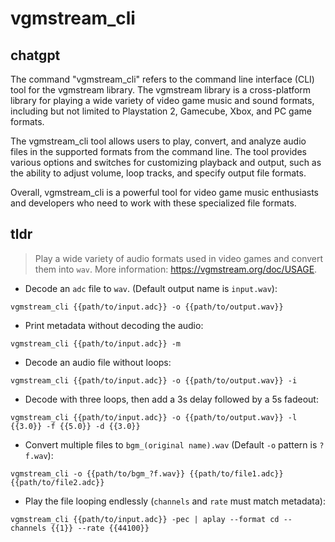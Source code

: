 # vgmstream_cli 
## chatgpt 
The command "vgmstream_cli" refers to the command line interface (CLI) tool for the vgmstream library. The vgmstream library is a cross-platform library for playing a wide variety of video game music and sound formats, including but not limited to Playstation 2, Gamecube, Xbox, and PC game formats. 

The vgmstream_cli tool allows users to play, convert, and analyze audio files in the supported formats from the command line. The tool provides various options and switches for customizing playback and output, such as the ability to adjust volume, loop tracks, and specify output file formats. 

Overall, vgmstream_cli is a powerful tool for video game music enthusiasts and developers who need to work with these specialized file formats. 

## tldr 
 
> Play a wide variety of audio formats used in video games and convert them into `wav`.
> More information: <https://vgmstream.org/doc/USAGE>.

- Decode an `adc` file to `wav`. (Default output name is `input.wav`):

`vgmstream_cli {{path/to/input.adc}} -o {{path/to/output.wav}}`

- Print metadata without decoding the audio:

`vgmstream_cli {{path/to/input.adc}} -m`

- Decode an audio file without loops:

`vgmstream_cli {{path/to/input.adc}} -o {{path/to/output.wav}} -i`

- Decode with three loops, then add a 3s delay followed by a 5s fadeout:

`vgmstream_cli {{path/to/input.adc}} -o {{path/to/output.wav}} -l {{3.0}} -f {{5.0}} -d {{3.0}}`

- Convert multiple files to `bgm_(original name).wav` (Default `-o` pattern is `?f.wav`):

`vgmstream_cli -o {{path/to/bgm_?f.wav}} {{path/to/file1.adc}} {{path/to/file2.adc}}`

- Play the file looping endlessly (`channels` and `rate` must match metadata):

`vgmstream_cli {{path/to/input.adc}} -pec | aplay --format cd --channels {{1}} --rate {{44100}}`
